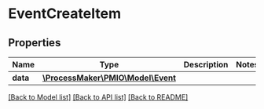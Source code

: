 # EventCreateItem

## Properties
Name | Type | Description | Notes
------------ | ------------- | ------------- | -------------
**data** | [**\ProcessMaker\PMIO\Model\Event**](Event.md) |  | 

[[Back to Model list]](../README.md#documentation-for-models) [[Back to API list]](../README.md#documentation-for-api-endpoints) [[Back to README]](../README.md)


